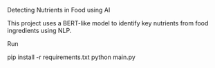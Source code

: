 Detecting Nutrients in Food using AI

This project uses a BERT-like model to identify key nutrients from food ingredients using NLP.

Run

pip install -r requirements.txt
python main.py
